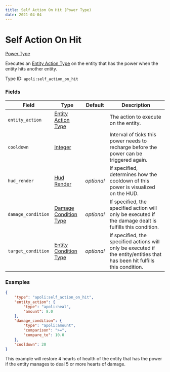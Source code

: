 ```yaml
---
title: Self Action On Hit (Power Type)
date: 2021-04-04
---
```


# Self Action On Hit

[Power Type](../power_types.md)

Executes an [Entity Action Type](../entity_action_types.md) on the entity that has the power when the entity hits another entity.

Type ID: `apoli:self_action_on_hit`

### Fields

Field  | Type | Default | Description
-------|------|---------|------------
`entity_action` | [Entity Action Type](../entity_action_types.md) | | The action to execute on the entity.
`cooldown` | [Integer](../data_types/integer.md) | | Interval of ticks this power needs to recharge before the power can be triggered again.
`hud_render` | [Hud Render](../data_types/hud_render.md) | _optional_ | If specified, determines how the cooldown of this power is visualized on the HUD.
`damage_condition` | [Damage Condition Type](../damage_condition_types.md) | _optional_ | If specified, the specified action will only be executed if the damage dealt is fulfills this condition.
`target_condition` | [Entity Condition Type](../entity_condition_types.md) | _optional_ | If specified, the specified actions will only be executed if the entity/entities that has been hit fulfills this condition.

### Examples

```json
{
	"type": "apoli:self_action_on_hit",
	"entity_action": {
		"type": "apoli:heal",
		"amount": 8.0
	},
	"damage_condition": {
		"type": "apoli:amount",
		"comparison": ">=",
		"compare_to": 10.0
	},
	"cooldown": 20
}
```

This example will restore 4 hearts of health of the entity that has the power if the entity manages to deal 5 or more hearts of damage.
